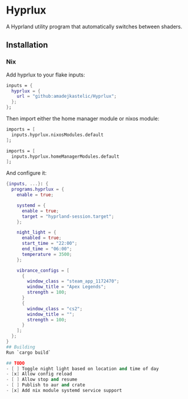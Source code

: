 # Hyprlux

A Hyprland utility program that automatically switches between shaders.

## Installation

### Nix
Add hyprlux to your flake inputs:
```nix
inputs = {
  hyprlux = {
    url = "github:amadejkastelic/Hyprlux";
  };
};
```
Then import either the home manager module or nixos module:
```nix
imports = [
  inputs.hyprlux.nixosModules.default
];
```
```nix
imports = [
  inputs.hyprlux.homeManagerModules.default
];
```
And configure it:
```nix
{inputs, ...}: {
  programs.hyprlux = {
    enable = true;

    systemd = {
      enable = true;
      target = "hyprland-session.target";
    };

    night_light = {
      enabled = true;
      start_time = "22:00";
      end_time = "06:00";
      temperature = 3500;
    };

    vibrance_configs = [
      {
        window_class = "steam_app_1172470";
        window_title = "Apex Legends";
        strength = 100;
      }
      {
        window_class = "cs2";
        window_title = "";
        strength = 100;
      }
    ];
  };
}
## Building
Run `cargo build`

## TODO
- [ ] Toggle night light based on location and time of day
- [x] Allow config reload
- [ ] Allow stop and resume
- [ ] Publish to aur and crate
- [x] Add nix module systemd service support
